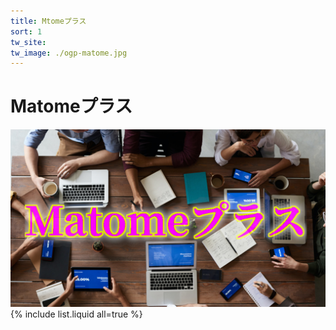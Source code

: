 ```yaml
---
title: Mtomeプラス
sort: 1
tw_site: 
tw_image: ./ogp-matome.jpg  
---
```

# Matomeプラス  
![Matomeプラス](./ogp-matome.jpg)  
{% include list.liquid all=true %}
